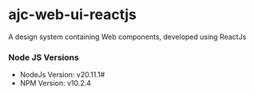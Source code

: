 # ajc-web-ui-reactjs
A design system containing Web components, developed using ReactJs

### Node JS Versions
- NodeJs Version: v20.11.1#
- NPM Version: v10.2.4
